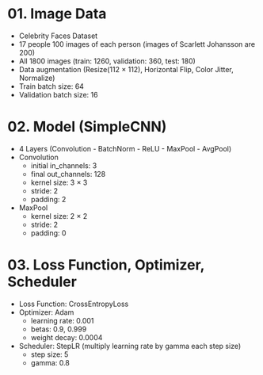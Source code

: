 # 01. Image Data
   - Celebrity Faces Dataset
   - 17 people 100 images of each person (images of Scarlett Johansson are 200)
   - All 1800 images (train: 1260, validation: 360, test: 180)
   - Data augmentation (Resize(112 $\times$ 112), Horizontal Flip, Color Jitter, Normalize)
   - Train batch size: 64
   - Validation batch size: 16
     

# 02. Model (SimpleCNN)
   - 4 Layers (Convolution - BatchNorm - ReLU - MaxPool - AvgPool)
   - Convolution
      - initial in_channels: 3
      - final out_channels: 128
      - kernel size: 3 $\times$ 3
      - stride: 2
      - padding: 2
   - MaxPool
      - kernel size: 2 $\times$ 2
      - stride: 2
      - padding: 0


# 03. Loss Function, Optimizer, Scheduler
   - Loss Function: CrossEntropyLoss
   - Optimizer: Adam
      - learning rate: 0.001
      - betas: 0.9, 0.999
      - weight decay: 0.0004
   - Scheduler: StepLR (multiply learning rate by gamma each step size)
      - step size: 5
      - gamma: 0.8
